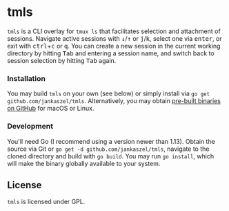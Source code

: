 # tmls

`tmls` is a CLI overlay for `tmux ls` that facilitates selection and attachment of sessions. Navigate active sessions with <kbd>↓</kbd>/<kbd>↑</kbd> or <kbd>j</kbd>/<kbd>k</kbd>, select one via <kbd>enter</kbd>, or exit with <kbd>ctrl</kbd>+<kbd>c</kbd> or <kbd>q</kbd>. You can create a new session in the current working directory by hitting <kbd>Tab</kbd> and entering a session name, and switch back to session selection by hitting <kbd>Tab</kbd> again.

### Installation

You may build `tmls` on your own (see below) or simply install via `go get github.com/jankaszel/tmls`. Alternatively, you may obtain [pre-built binaries on GitHub](https://github.com/jankaszel/tmls/releases) for macOS or Linux.

### Development

You'll need Go (I recommend using a version newer than 1.13). Obtain the source via Git or `go get -d github.com/jankaszel/tmls`, navigate to the cloned directory and build with `go build`. You may run `go install`,  which will make the binary globally available to your system.

## License

`tmls` is licensed under GPL.

